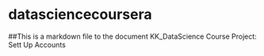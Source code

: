 # datasciencecoursera
##This is a markdown file to the document
KK_DataScience Course Project: Sett Up Accounts
